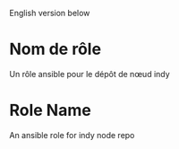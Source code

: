 English version below

Nom de rôle
=========

Un rôle ansible pour le dépôt de nœud indy

Role Name
=========

An ansible role for indy node repo
